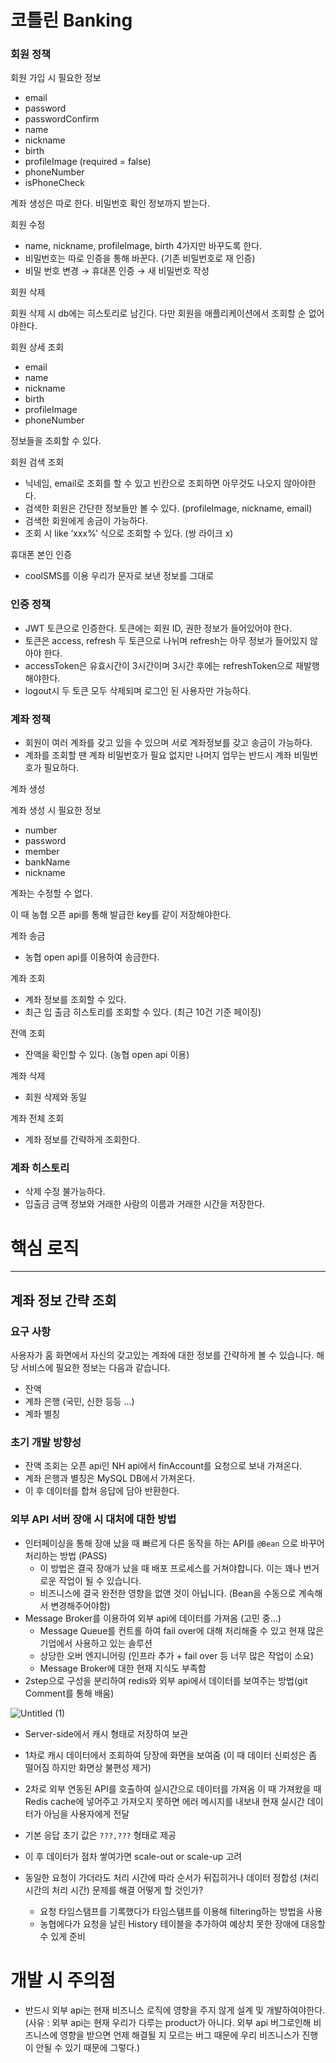 # 코틀린 Banking

### 회원 정책

회원 가입 시 필요한 정보 

- email
- password
- passwordConfirm
- name
- nickname
- birth
- profileImage (required = false)
- phoneNumber
- isPhoneCheck

계좌 생성은 따로 한다. 비밀번호 확인 정보까지 받는다.

회원 수정

- name, nickname, profileImage, birth 4가지만 바꾸도록 한다.
- 비밀번호는 따로 인증을 통해 바꾼다. (기존 비밀번호로 재 인증)
- 비밀 번호 변경 → 휴대폰 인증 → 새 비밀번호 작성

회원 삭제

회원 삭제 시 db에는 히스토리로 남긴다. 다만 회원을 애플리케이션에서 조회할 순 없어야한다.

회원 상세 조회 

- email
- name
- nickname
- birth
- profileImage
- phoneNumber

정보들을 조회할 수 있다. 

회원 검색 조회

- 닉네임, email로 조회를 할 수 있고 빈칸으로 조회하면 아무것도 나오지 않아야한다.
- 검색한 회원은 간단한 정보들만 볼 수 있다. (profileImage, nickname, email)
- 검색한 회원에게 송금이 가능하다.
- 조회 시 like ‘xxx%’ 식으로 조회할 수 있다. (쌍 라이크 x)

휴대폰 본인 인증 

- coolSMS를 이용 우리가 문자로 보낸 정보를 그대로

### 인증 정책

- JWT 토큰으로 인증한다. 토큰에는 회원 ID, 권한 정보가 들어있어야 한다.
- 토큰은 access, refresh 두 토큰으로 나뉘며 refresh는 아무 정보가 들어있지 않아야 한다.
- accessToken은 유효시간이 3시간이며 3시간 후에는 refreshToken으로 재발행해야한다.
- logout시 두 토큰 모두 삭제되며 로그인 된 사용자만 가능하다.

### 계좌 정책

- 회원이 여러 계좌를 갖고 있을 수 있으며 서로 계좌정보를 갖고 송금이 가능하다.
- 계좌를 조회할 땐 계좌 비밀번호가 필요 없지만 나머지 업무는 반드시 계좌 비밀번호가 필요하다.

계좌 생성

계좌 생성 시 필요한 정보

- number
- password
- member
- bankName
- nickname

계좌는 수정할 수 없다.

이 때 농협 오픈 api를 통해 발급한 key를 같이 저장해야한다.

계좌 송금

- 농협 open api를 이용하여 송금한다.

계좌 조회

- 계좌 정보를 조회할 수 있다.
- 최근 입 출금 히스토리를 조회할 수 있다. (최근 10건 기준 페이징)

잔액 조회

- 잔액을 확인할 수 있다. (농협 open api 이용)

계좌 삭제

- 회원 삭제와 동일

계좌 전체 조회

- 계좌 정보를 간략하게 조회한다.

### 계좌 히스토리

- 삭제 수정 불가능하다.
- 입출금 금액 정보와 거래한 사람의 이름과 거래한 시간을 저장한다.


# 핵심 로직

--- 

## 계좌 정보 간략 조회

### 요구 사항

사용자가 홈 화면에서 자신의 갖고있는 계좌에 대한 정보를 간략하게 볼 수 있습니다. 해당 서비스에 필요한 정보는 다음과 같습니다.

- 잔액
- 계좌 은행 (국민, 신한 등등 ...)
- 계좌 별칭

### 초기 개발 방향성

- 잔액 조회는 오픈 api인 NH api에서 finAccount를 요청으로 보내 가져온다.
- 계좌 은행과 별칭은 MySQL DB에서 가져온다.
- 이 후 데이터를 합쳐 응답에 담아 반환한다.

### 외부 API 서버 장애 시 대처에 대한 방법

- 인터페이싱을 통해 장애 났을 때 빠르게 다른 동작을 하는 API를 `@Bean` 으로 바꾸어 처리하는 방법 (PASS)
    - 이 방법은 결국 장애가 났을 때 배포 프로세스를 거쳐야합니다. 이는 꽤나 번거로운 작업이 될 수 있습니다.
    - 비즈니스에 결국 완전한 영향을 없앤 것이 아닙니다. (Bean을 수동으로 계속해서 변경해주어야함)
- Message Broker를 이용하여 외부 api에 데이터를 가져옴 (고민 중…)
    - Message Queue를 컨트롤 하여 fail over에 대해 처리해줄 수 있고 현재 많은 기업에서 사용하고 있는 솔루션
    - 상당한 오버 엔지니어링 (인프라 추가 + fail over 등 너무 많은 작업이 소요)
    - Message Broker에 대한 현재 지식도 부족함
- 2step으로 구성을 분리하여 redis와 외부 api에서 데이터를 보여주는 방법(git Comment를 통해 배움)



![Untitled (1)](https://user-images.githubusercontent.com/77387861/214322343-cce4f10e-70b7-49aa-9deb-3f8bfc64756b.png)



- Server-side에서 캐시 형태로 저장하여 보관
- 1차로 캐시 데이터에서 조회하여 당장에 화면을 보여줌 (이 때 데이터 신뢰성은 좀 떨어짐 하지만 화면상 불편성 제거)
- 2차로 외부 연동된 API를 호출하여 실시간으로 데이터를 가져옴 이 때 가져왔을 때 Redis cache에 넣어주고 가져오지 못하면 에러 메시지를 내보내 현재 실시간 데이터가 아님을 사용자에게 전달
- 기본 응답 초기 값은 `???,???` 형태로 제공
- 이 후 데이터가 점차 쌓여가면 scale-out or scale-up 고려

- 동일한 요청이 가더라도 처리 시간에  따라 순서가 뒤집히거나 데이터 정합성 (처리 시간의 처리 시간) 문제를 해결 어떻게 할 것인가?
    - 요청 타임스탬프를 기록했다가 타임스탬프를 이용해 filtering하는 방법을 사용
    - 농협에다가 요청을 날린 History 테이블을 추가하여 예상치 못한 장애에 대응할 수 있게 준비


# 개발 시 주의점

- 반드시 외부 api는 현재 비즈니스 로직에 영향을 주지 않게 설계 및 개발하여야한다. 
(사유 : 외부 api는 현재 우리가 다루는 product가 아니다. 외부 api 버그로인해 비즈니스에 영향을 받으면 언제 해결될 지 모르는 버그 때문에 우리 비즈니스가 진행이 안될 수 있기 때문에 그렇다.)
